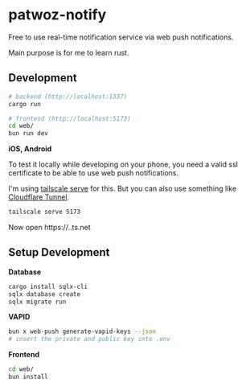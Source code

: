 # patwoz-notify

Free to use real-time notification service via web push notifications.

Main purpose is for me to learn rust.

## Development

```sh
# backend (http://localhost:1337)
cargo run

# frontend (http://localhost:5173)
cd web/
bun run dev
```

**iOS, Android**

To test it locally while developing on your phone, you need a valid ssl certificate to be able to use web push notifications.

I'm using [tailscale serve](https://tailscale.com/kb/1242/tailscale-serve/) for this. But you can also use something like [Cloudflare Tunnel](https://www.cloudflare.com/products/tunnel/).

```sh
tailscale serve 5173
```

Now open https://<hostname>.<tailscale-domain>.ts.net

## Setup Development

**Database**

```sh
cargo install sqlx-cli
sqlx database create
sqlx migrate run
```

**VAPID**

```sh
bun x web-push generate-vapid-keys --json
# insert the private and public key into .env
```

**Frontend**

```sh
cd web/
bun install
```
